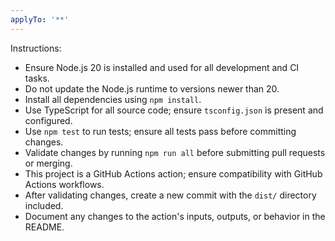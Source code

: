 ```yaml
---
applyTo: '**'
---
```


Instructions:

  - Ensure Node.js 20 is installed and used for all development and CI tasks.
  - Do not update the Node.js runtime to versions newer than 20.
  - Install all dependencies using `npm install`.
  - Use TypeScript for all source code; ensure `tsconfig.json` is present and configured.
  - Use `npm test` to run tests; ensure all tests pass before committing changes.
  - Validate changes by running `npm run all` before submitting pull requests or merging.
  - This project is a GitHub Actions action; ensure compatibility with GitHub Actions workflows.
  - After validating changes, create a new commit with the `dist/` directory included.
  - Document any changes to the action's inputs, outputs, or behavior in the README.
